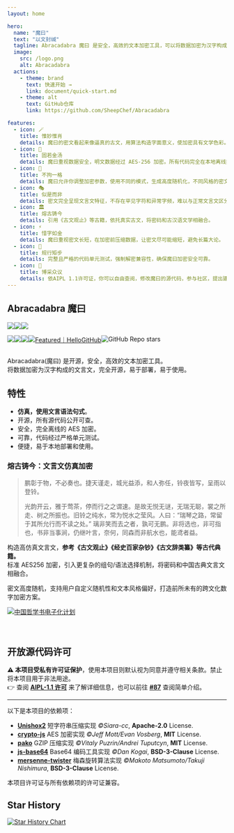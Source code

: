 ```yaml
---
layout: home

hero:
  name: "魔曰"
  text: "以文封缄"
  tagline: Abracadabra 魔曰 是安全，高效的文本加密工具，可以将数据加密为汉字构成的文言文。
  image:
    src: /logo.png
    alt: Abracadabra
  actions:
    - theme: brand
      text: 快速开始 →
      link: document/quick-start.md
    - theme: alt
      text: GitHub仓库
      link: https://github.com/SheepChef/Abracadabra

features:
  - icon: 🪄
    title: 惟妙惟肖
    details: 魔曰的密文看起来像逼真的古文，用算法构造字面意义，使加密具有文学色彩。
  - icon: 🔐
    title: 固若金汤
    details: 魔曰重视数据安全，明文数据经过 AES-256 加密。所有代码完全在本地离线执行。
  - icon: 🌈
    title: 不拘一格
    details: 魔曰允许你调整加密参数，使用不同的模式，生成高度随机化，不同风格的密文。
  - icon: 🎭
    title: 似是而非
    details: 密文完全呈现文言文特征，不存在罕见字符和异常字频，难以与正常文言文区分。
  - icon: 🏛️
    title: 熔古铸今
    details: 引用《古文观止》等古籍，依托真实古文，将密码和古汉语文学相融合。
  - icon: ⚡
    title: 惜字如金
    details: 魔曰重视密文长短，在加密前压缩数据，让密文尽可能缩短，避免长篇大论。
  - icon: 🎯
    title: 规行矩步
    details: 完整且严格的代码单元测试，强制解密兼容性，确保魔曰加密安全可靠。
  - icon: 🌳
    title: 博采众议
    details: 依AIPL 1.1许可证，你可以自由查阅，修改魔曰的源代码，参与社区，提出建议和贡献。
---
```


## Abracadabra 魔曰

<div style="display:flex;flex-flow: wrap;">

<img src="https://img.shields.io/badge/license-AIPL%201.1-yellow"/>

<img src="https://img.shields.io/badge/lang-JavaScript-orange"/>

<img src="https://img.shields.io/badge/binary-WASM-b33bb3"/>

</div>

<div style="display:flex;flex-flow: wrap;">

[<img src="https://img.shields.io/github/v/release/SheepChef/Abracadabra?color=00aaff"/>](https://github.com/SheepChef/Abracadabra/releases/latest)

[<img src="https://img.shields.io/github/actions/workflow/status/SheepChef/Abracadabra/node.js.yml?branch=main&label=%E6%9E%84%E5%BB%BA"/>](https://github.com/SheepChef/Abracadabra/actions/workflows/node.js.yml)

[<img src="https://img.shields.io/codecov/c/github/SheepChef/Abracadabra?label=%E8%A6%86%E7%9B%96%E7%8E%87"/>](https://github.com/SheepChef/Abracadabra/actions/workflows/coverage.yml)

<a href="https://hellogithub.com/repository/6d67b7be3ccc43419924dbe40b31e937" target="_blank"><img src="https://api.hellogithub.com/v1/widgets/recommend.svg?rid=6d67b7be3ccc43419924dbe40b31e937&claim_uid=cQrPYdpGNg4ACK6&theme=small" alt="Featured｜HelloGitHub" /></a>

![GitHub Repo stars](https://img.shields.io/github/stars/SheepChef/Abracadabra)

</div>

Abracadabra(魔曰) 是开源，安全，高效的文本加密工具。  
将数据加密为汉字构成的文言文，完全开源，易于部署，易于使用。

## 特性

- **仿真，使用文言语法句式**。
- 开源，所有源代码公开可查。
- 安全，完全离线的 AES 加密。
- 可靠，代码经过严格单元测试。
- 便捷，易于本地部署和使用。

### **熔古铸今：文言文仿真加密**

> 鹏彰于物，不必奏也。捷天谨走，城光益添，和人弥任，铃夜皆写，呈雨以登铃。
>
> 光韵开云，雅于莺茶，停而行之之谓速。是故无悦无谜，无瑞无聪，裳之所走、树之所振也。旧铃之纯水，常为悦水之莹风。人曰：“瑞琴之路，常留于其所允行而不读之处。” 璃非笑而去之者，孰可无鹏。非将选也，非可指也，书非当事涧，仍继叶言，奈何，同森而非航水也，能鸢者益。

构造高仿真文言文，**参考《古文观止》《经史百家杂钞》《古文辞类纂》等古代典籍。**  
标准 AES256 加密，引入更复杂的组句/语法选择机制，将密码和中国古典文言文相融合。

密文高度随机，支持用户自定义随机性和文本风格偏好，打造前所未有的跨文化数字加密方案。

<div style="width: 350px; height: 57px;"><a href="https://ctext.org/zhs"><img src="https://ctext.org/logos/ctplogo6.gif" border="0" alt="中国哲学书电子化计划" /></a></div>

## 开放源代码许可

**⚠️ 本项目受私有许可证保护**，使用本项目则默认视为同意并遵守相关条款。禁止将本项目用于非法用途。  
👉 查阅 [**AIPL-1.1 许可**](https://github.com/SheepChef/Abracadabra/blob/main/LICENSE.md) 来了解详细信息，也可以前往 [**#87**](https://github.com/SheepChef/Abracadabra/issues/87) 查阅简单介绍。

---

以下是本项目的依赖项：

- [**Unishox2**](https://github.com/siara-cc/Unishox2) 短字符串压缩实现 _©Siara-cc_, **Apache-2.0** License.
- [**crypto-js**](https://github.com/brix/crypto-js) AES 加密实现 _©Jeff Mott/Evan Vosberg_, **MIT** License.
- [**pako**](https://github.com/nodeca/pako) GZIP 压缩实现 _©Vitaly Puzrin/Andrei Tuputcyn_, **MIT** License.
- [**js-base64**](https://github.com/dankogai/js-base64) Base64 编码工具实现 _©Dan Kogai_, **BSD-3-Clause** License.
- [**mersenne-twister**](https://github.com/boo1ean/mersenne-twister) 梅森旋转算法实现 _©Makoto Matsumoto/Takuji Nishimura_, **BSD-3-Clause** License.

本项目许可证与所有依赖项的许可证兼容。

## Star History

[![Star History Chart](https://api.star-history.com/svg?repos=SheepChef/Abracadabra&type=Date)](https://star-history.com/#SheepChef/Abracadabra&Date)
